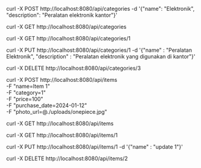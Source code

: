 
  <!-- create category sementara -->
  curl -X POST http://localhost:8080/api/categories -d '{"name": "Elektronik", "description": "Peralatan elektronik kantor"}'

  <!-- Get All categories sementara -->
  curl -X GET http://localhost:8080/api/categories

  <!-- Get category by id sementara -->
  curl -X GET http://localhost:8080/api/categories/1

  <!-- Update category by id sementara -->
  curl -X PUT http://localhost:8080/api/categories/1 -d '{"name" : "Peralatan Elektronik", "description" : "Peralatan elektronik yang digunakan di kantor"}'

  <!-- Delete category by id sementara -->
  curl -X DELETE http://localhost:8080/api/categories/3

  <!-- create item sementara request body form value-->
  curl -X POST http://localhost:8080/api/items \
  -F "name=Item 1" \
  -F "category=1" \
  -F "price=100" \
  -F "purchase_date=2024-01-12" \
  -F "photo_url=@./uploads/onepiece.jpg"

  <!-- read all item sementara -->
  curl -X GET http://localhost:8080/api/items

  <!-- read item by id sementara -->
  curl -X GET http://localhost:8080/api/items/1

  <!-- update item by id sementara -->
  curl -X PUT http://localhost:8080/api/items/1 -d '{"name" : "update 1"}'

  <!-- delete item by id sementara -->
  curl -X DELETE http://localhost:8080/api/items/2